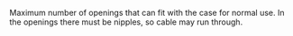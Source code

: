 Maximum number of openings that can fit with the case for normal use. In the openings there must be nipples, so cable may run through.
